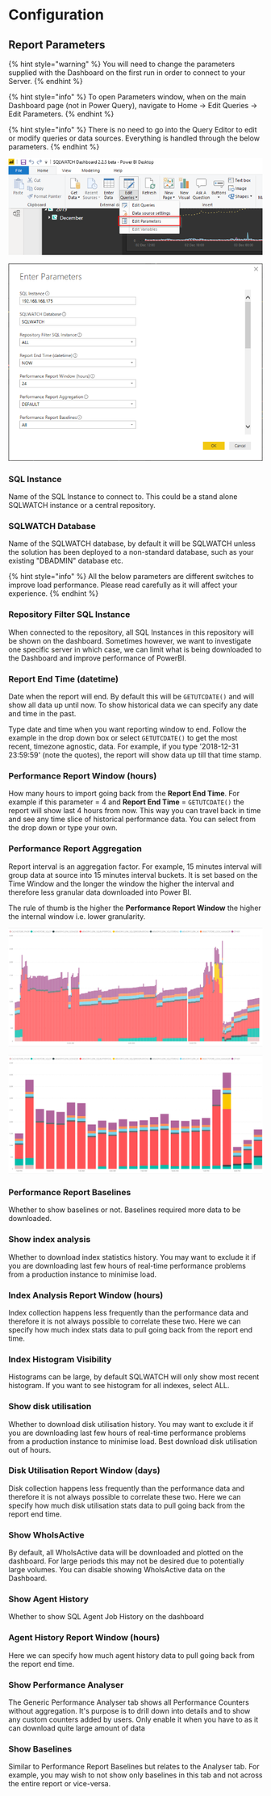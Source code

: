 # Configuration

## Report Parameters

{% hint style="warning" %}
You will need to change the parameters supplied with the Dashboard on the first run in order to connect to your Server.
{% endhint %}

{% hint style="info" %}
To open Parameters window, when on the main Dashboard page \(not in Power Query\), navigate to Home -&gt; Edit Queries -&gt; Edit Parameters. 
{% endhint %}

{% hint style="info" %}
There is no need to go into the Query Editor to edit or modify queries or data sources. Everything is handled through the below parameters.
{% endhint %}

![](../.gitbook/assets/image%20%2852%29.png)

![](../.gitbook/assets/image%20%2826%29.png)

### SQL Instance

Name of the SQL Instance to connect to. This could be a stand alone SQLWATCH instance or a central repository. 

### SQLWATCH Database

Name of the SQLWATCH database, by default it will be SQLWATCH unless the solution has been deployed to a non-standard database, such as your existing "DBADMIN" database etc.

{% hint style="info" %}
All the below parameters are different switches to improve load performance. Please read carefully as it will affect your experience.
{% endhint %}

### Repository Filter SQL Instance

When connected to the repository, all SQL Instances in this repository will be shown on the dashboard. Sometimes however, we want to investigate one specific server in which case, we can limit what is being downloaded to the Dashboard and improve performance of PowerBI.

### Report End Time \(datetime\)

Date when the report will end. By default this will be `GETUTCDATE()` and will show all data up until now. To show historical data we can specify any date and time in the past.

Type date and time when you want reporting window to end. Follow the example in the drop down box or select `GETUTCDATE()` to get the most recent, timezone agnostic, data. For example, if you type '2018-12-31 23:59:59' \(note the quotes\), the report will show data up till that time stamp.

### Performance Report Window \(hours\)

How many hours to import going back from the **Report End Time**. For example if this parameter = 4 and **Report End Time** = `GETUTCDATE()` the report will show last 4 hours from now. This way you can travel back in time and see any time slice of historical performance data. You can select from the drop down or type your own.

### Performance Report Aggregation

Report interval is an aggregation factor. For example, 15 minutes interval will group data at source into 15 minutes interval buckets.  It is set based on the Time Window and the longer the window the higher the interval and therefore less granular data downloaded into Power BI.  


The rule of thumb is the higher the **Performance Report Window** the higher the internal window i.e. lower granularity. 

![24 hours window with 5 minute aggregation](../.gitbook/assets/image%20%289%29.png)

![24 hour window with 60 minute aggregation](../.gitbook/assets/image%20%2844%29.png)

### Performance Report Baselines

Whether to show baselines or not. Baselines required more data to be downloaded.

### Show index analysis

Whether to download index statistics history. You may want to exclude it if you are downloading last few hours of real-time performance problems from a production instance to minimise load.

### Index Analysis Report Window \(hours\)

Index collection happens less frequently than the performance data and therefore it is not always possible to correlate these two. Here we can specify how much index stats data to pull going back from the report end time.

### Index Histogram Visibility

Histograms can be large, by default SQLWATCH will only show most recent histogram. If you want to see histogram for all indexes, select ALL.

### Show disk utilisation

Whether to download disk utilisation history. You may want to exclude it if you are downloading last few hours of real-time performance problems from a production instance to minimise load. Best download disk utilisation out of hours.

### Disk Utilisation Report Window \(days\)

Disk collection happens less frequently than the performance data and therefore it is not always possible to correlate these two. Here we can specify how much disk utilisation stats data to pull going back from the report end time.

### Show WhoIsActive

By default, all WhoIsActive data will be downloaded and plotted on the dashboard. For large periods this may not be desired due to potentially large volumes. You can disable showing WhoIsActive data on the Dashboard.

### Show Agent History

Whether to show SQL Agent Job History on the dashboard

### Agent History Report Window \(hours\)

Here we can specify how much agent history data to pull going back from the report end time.

### Show Performance Analyser

The Generic Performance Analyser tab shows all Performance Counters without aggregation. It's purpose is to drill down into details and to show any custom counters added by users. Only enable it when you have to as it can download quite large amount of data

### Show Baselines

Similar to Performance Report Baselines but relates to the Analyser tab. For example, you may wish to not show only baselines in this tab and not across the entire report or vice-versa.

